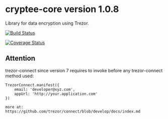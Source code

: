 # cryptee-core version 1.0.8
Library for data encryption using Trezor.

[![Build Status](https://travis-ci.com/crypteeio/cryptee-core.svg?branch=master)](https://travis-ci.com/crypteeio/cryptee-core)

[![Coverage Status](https://coveralls.io/repos/github/LukasRada/cryptee-core/badge.svg?branch=master)](https://coveralls.io/github/LukasRada/cryptee-core?branch=master)

## Attention
trezor-connect since version 7 requires to invoke before any trezor-connect method used:
```
TrezorConnect.manifest({
    email: 'developer@xyz.com',
    appUrl: 'http://your.application.com'
})

more at:
https://github.com/trezor/connect/blob/develop/docs/index.md
```